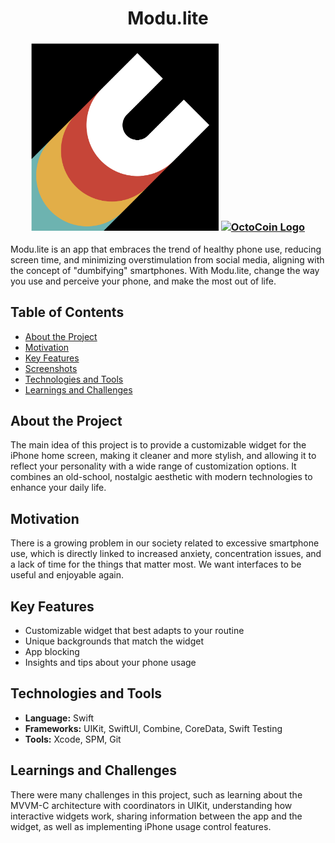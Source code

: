 <h1 align="center">Modu.lite</h1>
<h3 align="center">
  <a href="https://github.com/gustavo-munhoz/Modu.lite"><img src="/Logo2.png" alt="OctoCoin Logo" width="300"></a>
  <a href="https://github.com/gustavo-munhoz/Modu.lite"><img src="/Logo1.pgn" alt="OctoCoin Logo" width="300"></a>
</h3>
</p>

Modu.lite is an app that embraces the trend of healthy phone use, reducing screen time, and minimizing overstimulation from social media, aligning with the concept of "dumbifying" smartphones. With Modu.lite, change the way you use and perceive your phone, and make the most out of life.

## Table of Contents

- [About the Project](#about-the-project)
- [Motivation](#motivation)
- [Key Features](#key-features)
- [Screenshots](#screenshots)
- [Technologies and Tools](#technologies-and-tools)
- [Learnings and Challenges](#learnings-and-challenges)

## About the Project

The main idea of this project is to provide a customizable widget for the iPhone home screen, making it cleaner and more stylish, and allowing it to reflect your personality with a wide range of customization options. It combines an old-school, nostalgic aesthetic with modern technologies to enhance your daily life.

## Motivation
There is a growing problem in our society related to excessive smartphone use, which is directly linked to increased anxiety, concentration issues, and a lack of time for the things that matter most. We want interfaces to be useful and enjoyable again.

## Key Features
- Customizable widget that best adapts to your routine
- Unique backgrounds that match the widget
- App blocking
- Insights and tips about your phone usage


## Technologies and Tools
- **Language:** Swift
- **Frameworks:** UIKit, SwiftUI, Combine, CoreData, Swift Testing
- **Tools:** Xcode, SPM, Git

## Learnings and Challenges

There were many challenges in this project, such as learning about the MVVM-C architecture with coordinators in UIKit, understanding how interactive widgets work, sharing information between the app and the widget, as well as implementing iPhone usage control features.
